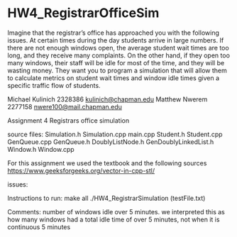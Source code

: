# HW4_RegistrarOfficeSim
Imagine that the registrar’s office has approached you with the following issues. At certain times during the day students arrive in large numbers. If there are not enough windows open, the average student wait times are too long, and they receive many complaints. On the other hand, if they open too many windows, their staff will be idle for most of the time, and they will be wasting money. They want you to program a simulation that will allow them to calculate metrics on student wait times and window idle times given a specific traffic flow of students.


Michael Kulinich
2328386
kulinich@chapman.edu
Matthew Nwerem
2277158
nwere100@mail.chapman.edu

Assignment 4
Registrars office simulation

source files:
  Simulation.h
  Simulation.cpp
  main.cpp
  Student.h
  Student.cpp
  GenQueue.cpp
  GenQueue.h
  DoublyListNode.h
  GenDoublyLinkedList.h
  Window.h
  Window.cpp

For this assignment we used the textbook and the following sources
https://www.geeksforgeeks.org/vector-in-cpp-stl/

issues:

Instructions to run:
  make all
  ./HW4_RegistrarSimulation (testFile.txt)


Comments:
number of windows idle over 5 minutes. we interpreted this as how many windows had a total idle time of over 5 minutes, not when it is continuous 5 minutes

